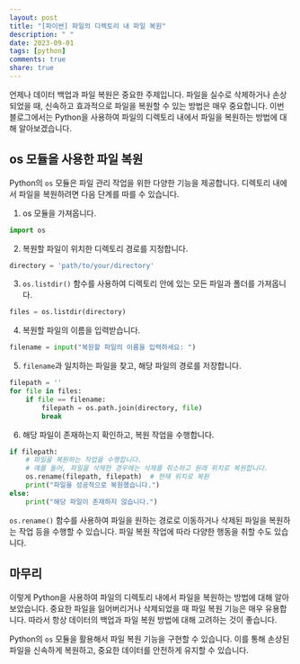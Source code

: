 ```yaml
---
layout: post
title: "[파이썬] 파일의 디렉토리 내 파일 복원"
description: " "
date: 2023-09-01
tags: [python]
comments: true
share: true
---
```


언제나 데이터 백업과 파일 복원은 중요한 주제입니다. 파일을 실수로 삭제하거나 손상되었을 때, 신속하고 효과적으로 파일을 복원할 수 있는 방법은 매우 중요합니다. 이번 블로그에서는 Python을 사용하여 파일의 디렉토리 내에서 파일을 복원하는 방법에 대해 알아보겠습니다.

## os 모듈을 사용한 파일 복원

Python의 `os` 모듈은 파일 관리 작업을 위한 다양한 기능을 제공합니다. 디렉토리 내에서 파일을 복원하려면 다음 단계를 따를 수 있습니다.

1. os 모듈을 가져옵니다.
```python
import os
```

2. 복원할 파일이 위치한 디렉토리 경로를 지정합니다.
```python
directory = 'path/to/your/directory'
```

3. `os.listdir()` 함수를 사용하여 디렉토리 안에 있는 모든 파일과 폴더를 가져옵니다.
```python
files = os.listdir(directory)
```

4. 복원할 파일의 이름을 입력받습니다.
```python
filename = input("복원할 파일의 이름을 입력하세요: ")
```

5. `filename`과 일치하는 파일을 찾고, 해당 파일의 경로를 저장합니다.
```python
filepath = ''
for file in files:
    if file == filename:
        filepath = os.path.join(directory, file)
        break
```

6. 해당 파일이 존재하는지 확인하고, 복원 작업을 수행합니다.
```python
if filepath:
    # 파일을 복원하는 작업을 수행합니다.
    # 예를 들어, 파일을 삭제한 경우에는 삭제를 취소하고 원래 위치로 복원합니다.
    os.rename(filepath, filepath)  # 현재 위치로 복원
    print("파일을 성공적으로 복원했습니다.")
else:
    print("해당 파일이 존재하지 않습니다.")
```

`os.rename()` 함수를 사용하여 파일을 원하는 경로로 이동하거나 삭제된 파일을 복원하는 작업 등을 수행할 수 있습니다. 파일 복원 작업에 따라 다양한 행동을 취할 수도 있습니다.

## 마무리

이렇게 Python을 사용하여 파일의 디렉토리 내에서 파일을 복원하는 방법에 대해 알아보았습니다. 중요한 파일을 잃어버리거나 삭제되었을 때 파일 복원 기능은 매우 유용합니다. 따라서 항상 데이터의 백업과 파일 복원 방법에 대해 고려하는 것이 좋습니다.

Python의 `os` 모듈을 활용해서 파일 복원 기능을 구현할 수 있습니다. 이를 통해 손상된 파일을 신속하게 복원하고, 중요한 데이터를 안전하게 유지할 수 있습니다.